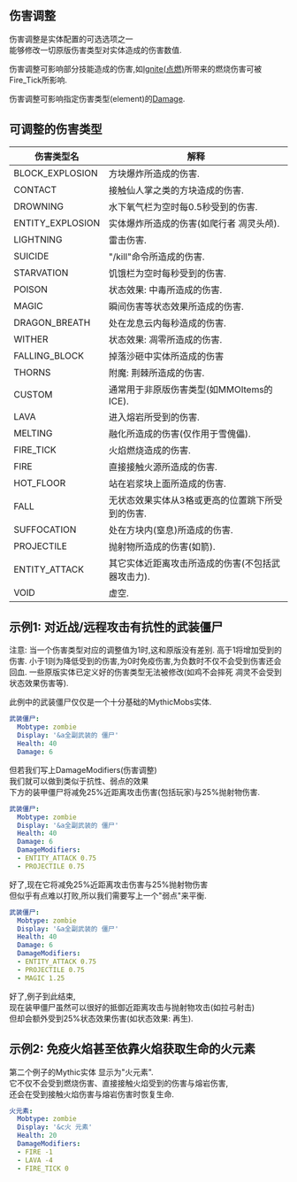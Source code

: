 **伤害调整**
-----------

伤害调整是实体配置的可选选项之一  
能够修改一切原版伤害类型对实体造成的伤害数值.

伤害调整可影响部分技能造成的伤害,如[Ignite(点燃)](/技能/列表)所带来的燃烧伤害可被Fire_Tick所影响.  

伤害调整可影响指定伤害类型(element)的[Damage](/技能/列表/damage).

**可调整的伤害类型**
-----------------------

| 伤害类型名       | 解释 |
| ---------------- | ------- |
| BLOCK_EXPLOSION  | 方块爆炸所造成的伤害. |
| CONTACT          | 接触仙人掌之类的方块造成的伤害. |
| DROWNING         | 水下氧气栏为空时每0.5秒受到的伤害. |
| ENTITY_EXPLOSION | 实体爆炸所造成的伤害(如爬行者 凋灵头颅). |
| LIGHTNING	   | 雷击伤害. |
| SUICIDE       | "/kill"命令所造成的伤害. |
| STARVATION    | 饥饿栏为空时每秒受到的伤害. |
| POISON        | 状态效果: 中毒所造成的伤害. |
| MAGIC         | 瞬间伤害等状态效果所造成的伤害. |
| DRAGON_BREATH	| 处在龙息云内每秒造成的伤害. |
| WITHER        | 状态效果: 凋零所造成的伤害. |
| FALLING_BLOCK | 掉落沙砸中实体所造成的伤害 |
| THORNS        | 附魔: 荆棘所造成的伤害. |
| CUSTOM        | 通常用于非原版伤害类型(如MMOItems的ICE). |
| LAVA          | 进入熔岩所受到的伤害. |
| MELTING       | 融化所造成的伤害(仅作用于雪傀儡). |
| FIRE_TICK     | 火焰燃烧造成的伤害. |
| FIRE          | 直接接触火源所造成的伤害. |
| HOT_FLOOR     | 站在岩浆块上面所造成的伤害. |
| FALL          | 无状态效果实体从3格或更高的位置跳下所受到的伤害. |
| SUFFOCATION   | 处在方块内(窒息)所造成的伤害. |
| PROJECTILE    | 抛射物所造成的伤害(如箭). |
| ENTITY_ATTACK | 其它实体近距离攻击所造成的伤害(不包括武器攻击力). |
| VOID          | 虚空.               |

**示例1: 对近战/远程攻击有抗性的武装僵尸**
--------

注意: 当一个伤害类型对应的调整值为1时,这和原版没有差别. 高于1将增加受到的伤害. 小于1则为降低受到的伤害,为0时免疫伤害,为负数时不仅不会受到伤害还会回血. 一些原版实体已定义好的伤害类型无法被修改(如鸡不会摔死 凋灵不会受到状态效果伤害等).

此例中的武装僵尸仅仅是一个十分基础的MythicMobs实体.

```yml
武装僵尸:
  Mobtype: zombie
  Display: '&a全副武装的 僵尸'
  Health: 40
  Damage: 6
```

但若我们写上DamageModifiers(伤害调整)  
我们就可以做到类似于抗性、弱点的效果  
下方的装甲僵尸将减免25%近距离攻击伤害(包括玩家)与25%抛射物伤害.

```yml
武装僵尸:
  Mobtype: zombie
  Display: '&a全副武装的 僵尸'
  Health: 40
  Damage: 6
  DamageModifiers:
  - ENTITY_ATTACK 0.75
  - PROJECTILE 0.75
```

好了,现在它将减免25%近距离攻击伤害与25%抛射物伤害  
但似乎有点难以打败,所以我们需要写上一个"弱点"来平衡.

```yml
武装僵尸:
  Mobtype: zombie
  Display: '&a全副武装的 僵尸'
  Health: 40
  Damage: 6
  DamageModifiers:
  - ENTITY_ATTACK 0.75
  - PROJECTILE 0.75
  - MAGIC 1.25
```

好了,例子到此结束,  
现在装甲僵尸虽然可以很好的抵御近距离攻击与抛射物攻击(如拉弓射击)  
但却会额外受到25%状态效果伤害(如状态效果: 再生).

**示例2: 免疫火焰甚至依靠火焰获取生命的火元素**
--------

第二个例子的Mythic实体 显示为"火元素".  
它不仅不会受到燃烧伤害、直接接触火焰受到的伤害与熔岩伤害,  
还会在受到接触火焰伤害与熔岩伤害时恢复生命.

```yml
火元素:
  Mobtype: zombie
  Display: '&c火 元素'
  Health: 20
  DamageModifiers:
  - FIRE -1
  - LAVA -4
  - FIRE_TICK 0
```